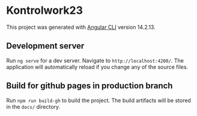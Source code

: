 # Kontrolwork23

This project was generated with [Angular CLI](https://github.com/angular/angular-cli) version 14.2.13.

## Development server

Run `ng serve` for a dev server. Navigate to `http://localhost:4200/`. The application will automatically reload if you change any of the source files.

## Build for github pages in production branch 

Run `npm run build-gh` to build the project. The build artifacts will be stored in the `docs/` directory.


